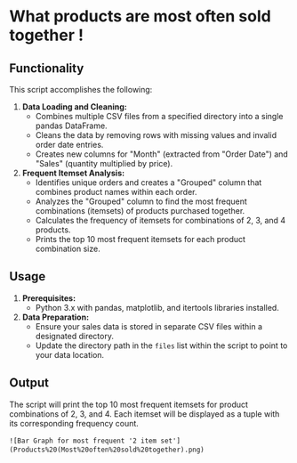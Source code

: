 # What products are most often sold together !

## Functionality

This script accomplishes the following:

1. **Data Loading and Cleaning:**
    - Combines multiple CSV files from a specified directory into a single pandas DataFrame.
    - Cleans the data by removing rows with missing values and invalid order date entries.
    - Creates new columns for "Month" (extracted from "Order Date") and "Sales" (quantity multiplied by price).
2. **Frequent Itemset Analysis:**
    - Identifies unique orders and creates a "Grouped" column that combines product names within each order.
    - Analyzes the "Grouped" column to find the most frequent combinations (itemsets) of products purchased together.
    - Calculates the frequency of itemsets for combinations of 2, 3, and 4 products.
    - Prints the top 10 most frequent itemsets for each product combination size. 

## Usage

1. **Prerequisites:**
    - Python 3.x with pandas, matplotlib, and itertools libraries installed.
2. **Data Preparation:**
    - Ensure your sales data is stored in separate CSV files within a designated directory.
    - Update the directory path in the `files` list within the script to point to your data location.


## Output
The script will print the top 10 most frequent itemsets for product combinations of 2, 3, and 4. Each itemset will be displayed as a tuple with its corresponding frequency count.

    ![Bar Graph for most frequent '2 item set'](Products%20(Most%20often%20sold%20together).png)


